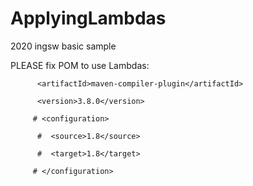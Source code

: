 # ApplyingLambdas
2020 ingsw basic sample

PLEASE fix POM to use Lambdas:


<plugin>
          
          <artifactId>maven-compiler-plugin</artifactId>
          
          <version>3.8.0</version>
          
         # <configuration>
          
          #  <source>1.8</source>
            
          #  <target>1.8</target>
            
         # </configuration>
          
        
          

